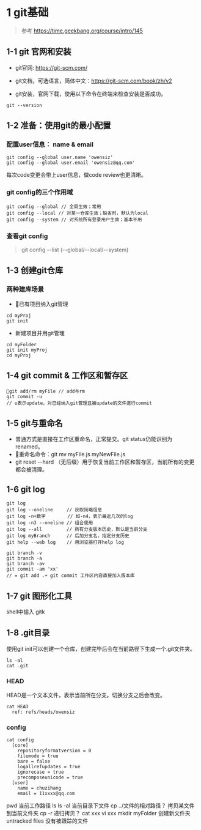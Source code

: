 # 1 git基础

>参考 https://time.geekbang.org/course/intro/145

## 1-1 git 官网和安装

- git官网: https://git-scm.com/

- git文档，可选语言，简体中文：https://git-scm.com/book/zh/v2

- git安装，官网下载，使用以下命令在终端来检查安装是否成功。
```
git --version
``` 

## 1-2 准备：使用git的最小配置
### 配置user信息： name & email
```
git config --global user.name 'owensiz'
git config --global user.email 'owensiz@qq.com'
```
每次code变更会带上user信息，做code review也更清晰。

### git config的三个作用域
```
git config --global // 全局生效；常用
git config --local // 对某一仓库生效；缺省时，默认为local
git config --system // 对系统所有登录用户生效；基本不用
```

### 查看git config
> git config --list (--global/--local/--system)




## 1-3 创建git仓库

### 两种建库场景
- 已有项目纳入git管理

```
cd myProj
git init
```

- 新建项目并用git管理
```
cd myFolder
git init myProj
cd myProj
```


## 1-4 git commit & 工作区和暂存区
```
👀git add/rm myFile // add与rm
git commit -u 
// u表示update，对已经纳入git管理且被update的文件进行commit

```


## 1-5 git与重命名

- 普通方式是直接在工作区重命名，正常提交。git status仍能识别为renamed。
- 👀重命名命令：git mv myFile.js myNewFile.js
- git reset --hard （无后缀）用于恢复当前工作区和暂存区，当前所有的变更都会被清理。


## 1-6 git log

```
git log
git log --oneline     // 获取简略信息
git log -n+数字        // 如-n4，表示最近几次的log
git log -n3 --oneline // 组合使用
git log --all         // 所有分支版本历史，默认是当前分支
git log myBranch      // 后加分支名，指定分支历史
git help --web log    // 用浏览器打开help log
```


```
git branch -v
git branch -a
git branch -av
git commit -am 'xx' 
// = git add .+ git commit 工作区内容直接加入版本库
```
 


## 1-7 git 图形化工具

shell中输入 gitk


## 1-8 .git目录

使用git init可以创建一个仓库，创建完毕后会在当前路径下生成一个.git文件夹。
```
ls -al 
cat .git
```


### HEAD
HEAD是一个文本文件，表示当前所在分支。切换分支之后会改变。  
```
cat HEAD
  ref: refs/heads/owensiz
```


### config
```
cat config
  [core]
    repositoryformatversion = 0
    filemode = true
    bare = false
    logallrefupdates = true
    ignorecase = true
    precomposeunicode = true
  [user]
    name = chuzihang
    email = 11xxxx@qq.com
```





pwd 当前工作路径
ls
ls -al 当前目录下文件
cp ../文件的相对路径？  拷贝某文件到当前文件夹
cp -r 递归拷贝？
cat xxx
vi xxx
mkdir myFolder 创建新文件夹
untracked files 没有被跟踪的文件